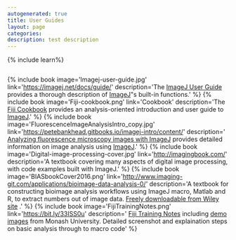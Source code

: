 ```yaml
---
autogenerated: true
title: User Guides
layout: page
categories:
description: test description
---
```


{% include learn%}


<div style="display: table">

{% include book image='Imagej-user-guide.jpg' link='https://imagej.net/docs/guide/' description='The [ImageJ User Guide](https://imagej.net/docs/guide/) provides a thorough description of [ImageJ](ImageJ)"s built-in functions.' %} {% include book image='Fiji-cookbook.png' link='Cookbook' description='The [Fiji Cookbook](Cookbook) provides an analysis-oriented introduction and user guide to [ImageJ](ImageJ).' %} {% include book image='FluorescenceImageAnalysisIntro_copy.jpg' link='https://petebankhead.gitbooks.io/imagej-intro/content/' description=' [Analyzing fluorescence microscopy images with ImageJ](https://petebankhead.gitbooks.io/imagej-intro/content/) provides detailed information on image analysis using [ImageJ](ImageJ).' %} {% include book image='Digital-image-processing-cover.jpg' link='http://imagingbook.com/' description='A textbook covering many aspects of digital image processing, with code examples built with ImageJ.' %} {% include book image='BIASbookCover2016.png' link='http://www.imaging-git.com/applications/bioimage-data-analysis-0/' description='A textbook for constructing bioimage analysis workflows using ImageJ macro, Matlab and R, to extract numbers out of image data. [Freely downloadable from Wiley site](http://www.imaging-git.com/applications/bioimage-data-analysis-0/) .' %} {% include book image='FijiTrainingNotes.png' link='https://bit.ly/33ISS0u' description=' [Fiji Training Notes](https://bit.ly/33ISS0u) including [demo images](https://bit.ly/3ffrJZs) from Monash University. Detailed screenshot and explaination steps on basic analysis through to macro code' %}

</div>
